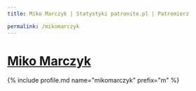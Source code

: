```yaml
---
title: Miko Marczyk | Statystyki patronite.pl | Patromierz

permalink: /mikomarczyk
---
```


# [Miko Marczyk](https://patronite.pl/mikomarczyk)

{% include profile.md name="mikomarczyk" prefix="m" %}
